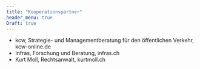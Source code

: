 ```yaml
---
title: "Kooperationspartner"
header_menu: true
Draft: true
---
```


* kcw, Strategie- und Managementberatung für den öffentlichen Verkehr, kcw-online.de
* Infras, Forschung und Beratung, infras.ch
* Kurt Moll, Rechtsanwalt, kurtmoll.ch
